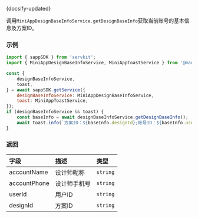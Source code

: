 {docsify-updated}

调用`MiniAppDesignBaseInfoService.getDesignBaseInfo`获取当前账号的基本信息及方案ID。

### 示例

```js
import { sappSDK } from 'servkit';
import { MiniAppDesignBaseInfoService, MiniAppToastService } from '@manycore/custom-miniapp-sdk';

const {
    designBaseInfoService,
    toast,
} = await sappSDK.getService({
    designBaseInfoService: MiniAppDesignBaseInfoService,
    toast: MiniAppToastService,
});
if (designBaseInfoService && toast) {
    const baseInfo = await designBaseInfoService.getDesignBaseInfo();
    await toast.info(`方案ID：${baseInfo.designId};帐号ID：${baseInfo.userId};帐号名称: ${baseInfo.accountName}; 帐号手机号：${baseInfo.accountPhone}`);
}
```

### 返回

| 字段 | 描述 | 类型 |
| :-----| :---- | :---- | 
| accountName | 设计师昵称 | `string` | 
| accountPhone | 设计师手机号 | `string` | 
| userId | 用户ID | `string` |
| designId | 方案ID | `string` |

